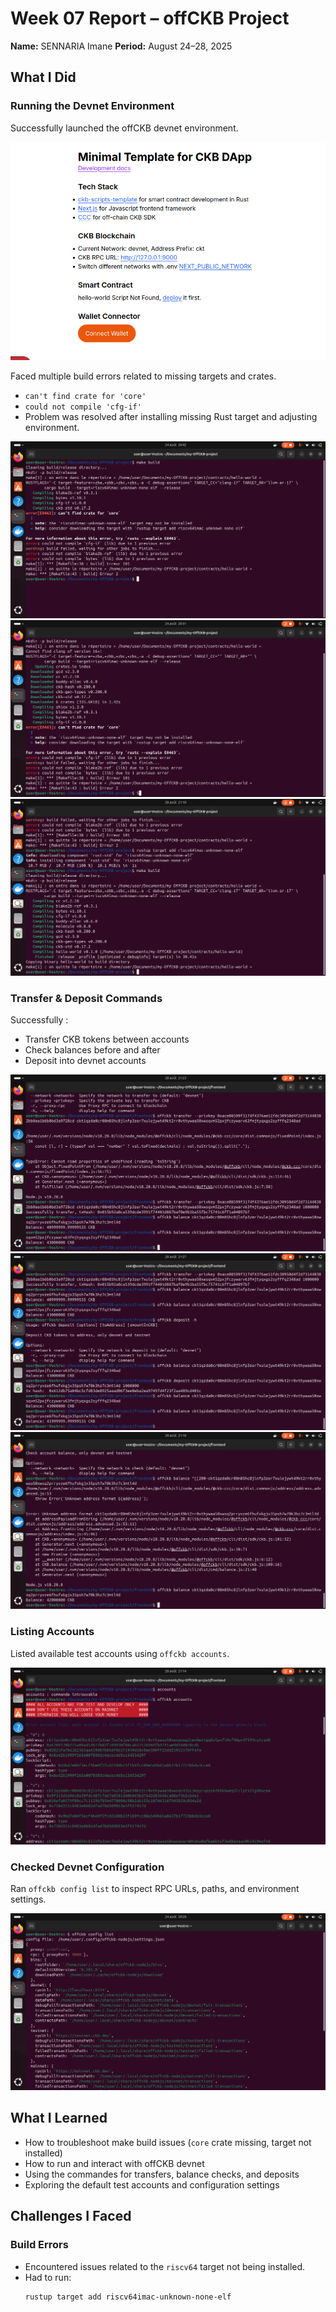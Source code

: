 # Week 07 Report – offCKB Project  
**Name:** SENNARIA Imane
**Period:** August 24–28, 2025  


## What I Did
### Running the Devnet Environment
Successfully launched the offCKB devnet environment.

![Running Devnet](./W07-Running%20DEVNet.png)

Faced multiple build errors related to missing targets and crates.

-  `can't find crate for 'core'`  
-  `could not compile 'cfg-if'`  
-  Problem was resolved after installing missing Rust target and adjusting environment.

![Build Error – Missing Crate](./W07-PRBCantFindCrat.png)  
![Build Error – Client Issue](./W07-PRBCantFindClient.png)  
![Build Success](./W07-ProblemResolved.png)


###  Transfer & Deposit Commands

Successfully :
- Transfer CKB tokens between accounts
- Check balances before and after
- Deposit into devnet accounts

![Transfer Command](./W07-transfercommande.png)  
![Deposit Command](./W07-deposit.png)  
![Check Balance](./W07-balancecomande.png)



### Listing Accounts 

Listed available test accounts using `offckb accounts`.

![offCKB Accounts](./W07-offckbaccounts.png)



### Checked Devnet Configuration

Ran `offckb config list` to inspect RPC URLs, paths, and environment settings.

![Devnet Config](./W07-devlist.png)



## What I Learned

- How to troubleshoot make build issues (`core` crate missing, target not installed)
- How to run and interact with offCKB devnet
- Using the commandes for transfers, balance checks, and deposits
- Exploring the default test accounts and configuration settings



##  Challenges I Faced

### Build Errors
- Encountered issues related to the `riscv64` target not being installed.
- Had to run:  
  ```bash
  rustup target add riscv64imac-unknown-none-elf
